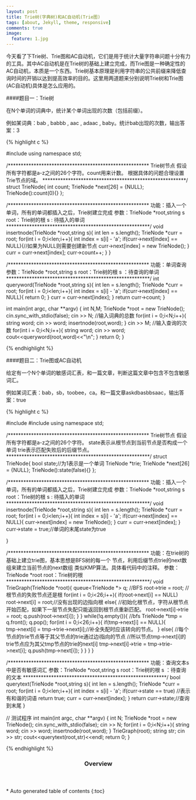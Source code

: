 ```yaml
---
layout: post
title: Trie树(字典树)和AC自动机(Trie图)
tags: [about, Jekyll, theme, responsive]
comments: true
image:
  feature: 1.jpg
---
```


今天看了下Trie树、Trie图和AC自动机，它们是用于统计大量字符串问题十分有力的工具。其中AC自动机是在Trie树的基础上建立完成，而Trie图是一种确定性的AC自动机，本质是一个东西。Trie树基本原理是利用字符串的公共前缀来降低查询时间的开销以达到提高效率的目的。这里用两道题来分别说明Trie树和Trie图(AC自动机)具体是怎么应用的。


####题目一：Trie树


在N个单词的词典中，统计某个单词出现的次数（包括前缀）。

例如某词典：bab , babbb , aac , adaac , baby。统计bab出现的次数，输出答案：3


{% highlight c %}

#include <iostream>
using namespace std;

/*******************************************************
Trie树节点
假设所有字符都是a-z之间的26个字符。count用来计数。
根据具体的问题合理设置Trie节点的域。
********************************************************/
struct TrieNode{
	int count;
	TrieNode *next[26] = {NULL};
	TrieNode():count(0){}
};

/*******************************************************
功能：插入一个单词，所有的单词都插入之后，Trie树建立完成
参数：TrieNode *root,string s
	root：Trie树的根
	s   : 待插入的单词
********************************************************/
void insertnode(TrieNode *root,string s){
	int len = s.length();
	TrieNode *curr = root;
	for(int i = 0;i<len;i++){
		int index = s[i] - 'a';
		if(curr->next[index] == NULL){//如果为NULL则需要创建新节点
			curr->next[index] = new TrieNode();
		}
		curr = curr->next[index];
		curr->count++;
	}
}

/*******************************************************
功能：单词查询
参数：TrieNode *root,string s
	root：Trie树的根
	s   ：待查询的单词
********************************************************/
int queryword(TrieNode *root,string s){
	int len = s.length();
	TrieNode *curr = root;
	for(int i = 0;i<len;i++){
		int index = s[i] - 'a';
		if(curr->next[index] == NULL){
			return 0;
		}
		curr = curr->next[index];
	}
	return curr->count;
}


int main(int argc, char **argv)
{
	int N,M;
	TrieNode *root = new TrieNode();
	cin.sync_with_stdio(false);
	cin >> N;   //输入词典的总数
	for(int i = 0;i<N;i++){
		string word;
		cin >> word;
		insertnode(root,word);
	}
	cin >> M;   //输入查询的次数
	for(int i = 0;i<N;i++){
		string word;
		cin >> word;
		cout<<queryword(root,word)<<"\n";
	}
	return 0;
}


{% endhighlight %}


####题目二：Trie图或AC自动机


给定有一个N个单词的敏感词汇表，和一篇文章，判断这篇文章中包含不包含敏感词汇。

例如某词汇表：bab，sb，toobee，ca。和一篇文章askdbasbbsaac，输出答案：true

{% highlight c %}

#include <iostream>
#include <queue>
using namespace std;

/*******************************************************
Trie树节点
假设所有字符都是a-z之间的26个字符。
state表示从根节点到当前节点是否构成一个单词
trie表示匹配失败后的后缀节点。
********************************************************/
struct TrieNode{
	bool state;//为1表示是一个单词
	TrieNode *trie;
	TrieNode *next[26] = {NULL};
	TrieNode():state(false){}
};


/*******************************************************
功能：插入一个单词，所有的单词都插入之后，Trie树建立完成
参数：TrieNode *root,string s
	root：Trie树的根
	s   : 待插入的单词
********************************************************/
void insertnode(TrieNode *root,string s){
	int len = s.length();
	TrieNode *curr = root;
	for(int i = 0;i<len;i++){
		int index = s[i] - 'a';
		if(curr->next[index] == NULL){
			curr->next[index] = new TrieNode();
		}
		curr = curr->next[index];
	}
	curr->state = true;//单词的末尾state为true

}


/*******************************************************
功能：在trie树的基础上建立trie图，基本思想是BFS树的每一个
节点，利用后缀节点trie的next数组来建立当前节点的next数组
类似KMP算法。具体看代码中的注释。
参数：TrieNode *root
	root：Trie树的根
********************************************************/
void TrieGraph(TrieNode *root){
	queue<TrieNode *> q; //BFS
	root->trie = root;  //根节点的失败节点还是根
	for(int i = 0;i<26;i++){
		if(root->next[i] == NULL)
			root->next[i] = root;//没有出现的边指向根
		else{
			//初始化根节点，字符从根节点开始匹配，如果下一层节点失配只能返回到根节点重新匹配。
			root->next[i]->trie = root;
			q.push(root->next[i]);
		}
	}
	while(!q.empty()){  //bfs
		TrieNode *tmp = q.front();
		q.pop();
		for(int i = 0;i<26;i++){
			if(tmp->next[i] == NULL){  
				tmp->next[i] = tmp->trie->next[i];//补全失配时应该转向的节点。
			}
			else{
				//每个节点的trie节点等于其父节点的trie通过边i指向的节点
				//所以节点tmp->next[i]的trie节点应为其父tmp节点的trie的next[i]
				tmp->next[i]->trie = tmp->trie->next[i];
				q.push(tmp->next[i]);
			}
		}
	}
}

/*******************************************************
功能：查询文本s中是否有敏感词汇
参数：TrieNode *root,string s
	root：Trie树的根
	s   ：待查询的文本
********************************************************/
bool querytext(TrieNode *root,string s){
	int len = s.length();
	TrieNode *curr = root;
	for(int i = 0;i<len;i++){
		int index = s[i] - 'a';
		if(curr->state == true) //表示有和谐的词语
			return true;
		curr = curr->next[index];
	}
	return curr->state;//查询到末尾
}

// 测试程序
int main(int argc, char **argv)
{
	int N;
	TrieNode *root = new TrieNode();
	cin.sync_with_stdio(false);
	cin >> N;
	for(int i = 0;i<N;i++){
		string word;
		cin >> word;
		insertnode(root,word);
	}
	TrieGraph(root);
	string str;
	cin >> str;
	cout<<querytext(root,str)<<endl;
	return 0;
}

{% endhighlight %}

<section id="table-of-contents" class="toc">
  <header>
    <h3>Overview</h3>
  </header>
<div id="drawer" markdown="1">
*  Auto generated table of contents
{:toc}
</div>
</section><!-- /#table-of-contents -->
